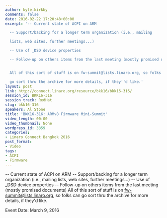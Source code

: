 ```yaml
---
author: kyle.kirkby
comments: false
date: 2016-02-22 17:20:48+00:00
excerpt: '-- Current state of ACPI on ARM

  -- Support/backing for a longer term organization (i.e., mailing

  lists, web sites, further meetings...)

  -- Use of _DSD device properties

  -- Follow-up on others items from the last meeting (mostly promised documents)


  All of this sort of stuff is on fw-summit@lists.linaro.org, so folks can

  go sort thru the archive for more details, if they''d like.'
layout: post
link: http://connect.linaro.org/resource/bkk16/bkk16-316/
session_id: BKK16-316
session_track: RedHat
slug: bkk16-316
speakers: Al Stone
title: 'BKK16-316: ARMv8 Firmware Mini-Summit'
video_length: 00:00
video_thumbnail: None
wordpress_id: 3359
categories:
- Linaro Connect Bangkok 2016
post_format:
- Video
tags:
- ACPI
- Firmware
---
```


-- Current state of ACPI on ARM -- Support/backing for a longer term organization (i.e., mailing lists, web sites, further meetings...) -- Use of _DSD device properties -- Follow-up on others items from the last meeting (mostly promised documents)  All of this sort of stuff is on fw-summit@lists.linaro.org, so folks can go sort thru the archive for more details, if they'd like.

Event Date: March 9, 2016
